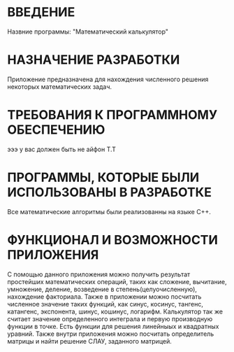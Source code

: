 # ВВЕДЕНИЕ

Назвние программы: "Математический калькулятор"

# НАЗНАЧЕНИЕ РАЗРАБОТКИ

Приложение предназначена для нахождения численного решения некоторых математических задач.

# ТРЕБОВАНИЯ К ПРОГРАММНОМУ ОБЕСПЕЧЕНИЮ
эээ у вас должен быть не айфон Т.Т

# ПРОГРАММЫ, КОТОРЫЕ БЫЛИ ИСПОЛЬЗОВАНЫ В РАЗРАБОТКЕ

Все математические алгоритмы были реализованны на языке С++.


# ФУНКЦИОНАЛ И ВОЗМОЖНОСТИ ПРИЛОЖЕНИЯ

С помощью данного приложения можно получить результат простейших математических операций, таких как сложение, вычитание, умножение, деление, возведение в степень(целуочисленную), нахождение факториала. 
Также в приложении можно посчитать численное значение таких функций, как синус, косинус, тангенс, катангенс, экспонента, шинус, кошинус, логарифм. 
Калькулятор так же считает значение определенного интеграла и первую производную функции в точке. 
Есть функции для решения линейныых и квадратных уравний. 
Также внутри приложения можно посчитать определитель матрицы и найти решение СЛАУ, заданного матрицей.

# 
